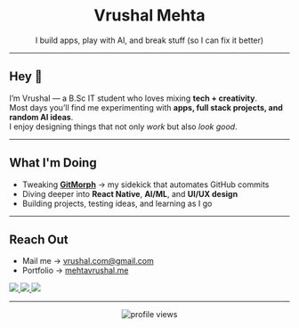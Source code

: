 <!-- Banner -->
<p align="center">
  <h1 align="center">Vrushal Mehta</h1>
  <p align="center">
    I build apps, play with AI, and break stuff (so I can fix it better)
  </p>
</p>

---


## Hey 👋

I’m Vrushal — a B.Sc IT student who loves mixing **tech + creativity**.  
Most days you’ll find me experimenting with **apps, full stack projects, and random AI ideas**.  
I enjoy designing things that not only *work* but also *look good*.  

---

## What I'm Doing

- Tweaking [**GitMorph**](https://github.com/vrushal09/GitMorph) → my sidekick that automates GitHub commits  
- Diving deeper into **React Native**, **AI/ML**, and **UI/UX design**  
- Building projects, testing ideas, and learning as I go  

---

## Reach Out

- Mail me → [vrushal.com@gmail.com](mailto:vrushal.com@gmail.com)  
- Portfolio → [mehtavrushal.me](https://vrushal-studios-me.vercel.app/)

<p align="left">
  <a href="https://instagram.com/mehta_vrushal_09" target="_blank">
    <img src="https://img.shields.io/badge/Instagram-111111?style=for-the-badge&logo=instagram&logoColor=ffffff" />
  </a>
  <a href="mailto:vrushal.com@gmail.com" target="_blank">
    <img src="https://img.shields.io/badge/Gmail-111111?style=for-the-badge&logo=gmail&logoColor=ffffff" />
  </a>
  <a href="https://vrushal-studios-me.vercel.app" target="_blank">
    <img src="https://img.shields.io/badge/Portfolio-111111?style=for-the-badge&logo=google-chrome&logoColor=ffffff" />
  </a>
</p>

---

<p align="center">
  <img src="https://komarev.com/ghpvc/?username=vrushal09&label=Profile%20Views&color=111111&style=flat-square" alt="profile views"/>
</p>
